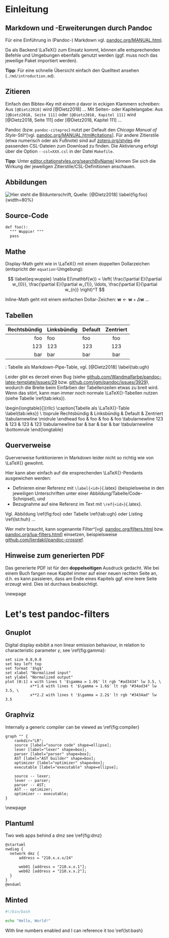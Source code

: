 # Einleitung

<!--
*   Worum geht es hier? Was ist das betrachtete Problem bzw. die Fragestellung der Arbeit?
*   Darstellung der Bedeutung und Relevanz: Warum sollte die Fragestellung bearbeitet werden?
*   Einordnung in den Kontext
*   Abgrenzung: Welche Probleme werden im Rahmen der Arbeit *nicht* gelöst?
*   Zielsetzung: Möglichst genaue Beschreibung der Ziele der Arbeit, etwa erwarteter Nutzen oder wissenschaftlicher Beitrag

Umfang: typisch ca. 8% ... 10% der Arbeit
-->


## Markdown und -Erweiterungen durch Pandoc

Für eine Einführung in (Pandoc-) Markdown vgl. [pandoc.org/MANUAL.html](https://pandoc.org/MANUAL.html).

Da als Backend \LaTeX{} zum Einsatz kommt, können alle entsprechenden Befehle und Umgebungen ebenfalls
genutzt werden (ggf. muss noch das jeweilige Paket importiert werden).

**Tipp**: Für eine schnelle Übersicht einfach den Quelltext ansehen (`./md/introduction.md`).


## Zitieren

Einfach den Bibtex-Key mit einem `@` davor in eckigen Klammern schreiben: Aus `[@Dietz2018]` wird [@Dietz2018] ...
Mit Seiten- oder Kapitelangabe: Aus `[@Dietz2018, Seite 111]` oder `[@Dietz2018, Kapitel 111]` wird
[@Dietz2018, Seite 111] oder [@Dietz2018, Kapitel 111] ...

Pandoc (bzw. `pandoc-citeproc`) nutzt per Default den *Chicago Manual of Style*-Stil^[vgl.
[pandoc.org/MANUAL.html#citations](https://pandoc.org/MANUAL.html#citations)].
Für andere Zitierstile (etwa numerisch oder als Fußnote) sind auf [zotero.org/styles](https://www.zotero.org/styles)
die passenden CSL-Dateien zum Download zu finden. Die Aktivierung erfolgt über die Option
`--csl=XXX.csl` in der Datei `Makefile`.

**Tipp**: Unter [editor.citationstyles.org/searchByName/](https://editor.citationstyles.org/searchByName/)
können Sie sich die Wirkung der jeweiligen Zitierstile/CSL-Definitionen anschauen.


## Abbildungen

![Hier steht die Bildunterschrift, Quelle: [@Dietz2018] \label{fig:foo}](figs/wuppie.png){width=80%}


## Source-Code

```{.python caption="The preprocessing step" label="lst:huh" style=friendly}
def foo():
  """ Wuppie! """
  pass
```

## Mathe

Display-Math geht wie in \LaTeX{} mit einem doppelten Dollarzeichen (entspricht der `equation`-Umgebung):

$$
    \label{eq:wuppie}
    \nabla E(\mathbf{w}) = \left( \frac{\partial E}{\partial w_{0}}, \frac{\partial E}{\partial w_{1}}, \ldots, \frac{\partial E}{\partial w_{n}} \right)^T
$$

Inline-Math geht mit einem einfachen Dollar-Zeichen: $\mathbf{w} \gets \mathbf{w} + \Delta\mathbf{w}$ ...


## Tabellen

| Rechtsbündig | Linksbündig | Default | Zentriert |
|-------------:|:------------|---------|:---------:|
|          foo | foo         | foo     |    foo    |
|          123 | 123         | 123     |    123    |
|          bar | bar         | bar     |    bar    |

: Tabelle als Markdown-Pipe-Table, vgl. [@Dietz2018] \label{tab:ugh}


Leider gibt es derzeit einen Bug (siehe [github.com/Wandmalfarbe/pandoc-latex-template/issues/29](https://github.com/Wandmalfarbe/pandoc-latex-template/issues/29)
bzw. [github.com/jgm/pandoc/issues/3929](https://github.com/jgm/pandoc/issues/3929)), wodurch die Breite beim Einfärben der
Tabellenzeilen etwas zu breit wird. Wenn das stört, kann man immer noch normale \LaTeX{}-Tabellen nutzen (siehe
Tabelle \ref{tab:ieks}).

\begin{longtable}[]{rllc}
\caption{Tabelle als \LaTeX{}-Table \label{tab:ieks}} \\
\toprule
Rechtsbündig & Linksbündig & Default & Zentriert \tabularnewline
\midrule
\endhead
foo & foo & foo & foo \tabularnewline
123 & 123 & 123 & 123 \tabularnewline
bar & bar & bar & bar \tabularnewline
\bottomrule
\end{longtable}


## Querverweise

Querverweise funktionieren in Markdown leider nicht so richtig wie von \LaTeX{} gewohnt.

Hier kann aber einfach auf die ensprechenden \LaTeX{}-Pendants ausgewichen werden:

*   Definieren einer Referenz mit `\label{<id>}`{.latex} (beispielsweise in den jeweiligen Unterschriften
    unter einer Abbildung/Tabelle/Code-Schnipsel), und
*   Bezugnahme auf eine Referenz im Text mit `\ref{<id>}`{.latex}.

Vgl. Abbildung \ref{fig:foo} oder Tabelle \ref{tab:ugh} oder Listing \ref{lst:huh} ...

Wer mehr braucht, kann sogenannte Filter^[vgl. [pandoc.org/filters.html](https://pandoc.org/filters.html)
bzw. [pandoc.org/lua-filters.html](https://pandoc.org/lua-filters.html)] einsetzen, beispielsweise
[github.com/lierdakil/pandoc-crossref](https://github.com/lierdakil/pandoc-crossref).


## Hinweise zum generierten PDF

Das generierte PDF ist für den **doppelseitigen** Ausdruck gedacht. Wie bei einem Buch fangen neue Kapitel
immer auf einer neuen rechten Seite an, d.h. es kann passieren, dass am Ende eines Kapitels ggf. eine leere
Seite erzeugt wird. Dies ist durchaus beabsichtigt.

\newpage

# Let's test pandoc-filters

## Gnuplot

Digital display exbibit a non linear emission behaviour, in relation to characteristic parameter $\gamma$,
see \ref{fig:gamma}:

```{.gnuplot caption="Different emission responses" label="fig:gamma"}
set size 0.8,0.8
set key left top
set format '$%g$'
set xlabel "Normalized input"
set ylabel "Normalized output"
plot [0:1] x with lines t '$\gamma = 1.0$' lt rgb "#ad3434" lw 3.5, \
           x**1.6 with lines t '$\gamma = 1.6$' lt rgb "#34ad34" lw 3.5, \
           x**2.2 with lines t '$\gamma = 2.2$' lt rgb "#3434ad" lw 3.5
```

## Graphviz

Internally a generic compiler can be viewed as \ref{fig:compiler}

```{.graphviz caption="General compiler pipe" #fig:compiler}
graph "" {
    rankdir="LR";
    source [label="source code" shape=ellipse];
    lexer [label="lexer" shape=box];
    parser [label="parser" shape=box];
    AST [label="AST builder" shape=box];
    optimizer [label="optimizer" shape=box];
    executable [label="executable" shape=ellipse];

    source -- lexer;
    lexer -- parser;
    parser -- AST;
    AST -- optimizer;
    optimizer -- executable;
}
```

\newpage

## Plantuml

Two web apps behind a dmz see \ref{fig:dmz}

```{.plantuml caption="web01 backend web02 frontend" #fig:dmz}
@startuml
nwdiag {
  network dmz {
      address = "210.x.x.x/24"

      web01 [address = "210.x.x.1"];
      web02 [address = "210.x.x.2"];
  }
}
@enduml
```

## Minted

```{.bash caption="Hello world bash script" label="lst:bash" xleftmargin=20pt,linenos}
#!/bin/bash

echo "Hello, World!"
```
With line numbers enabled and I can reference it too \ref{lst:bash}
